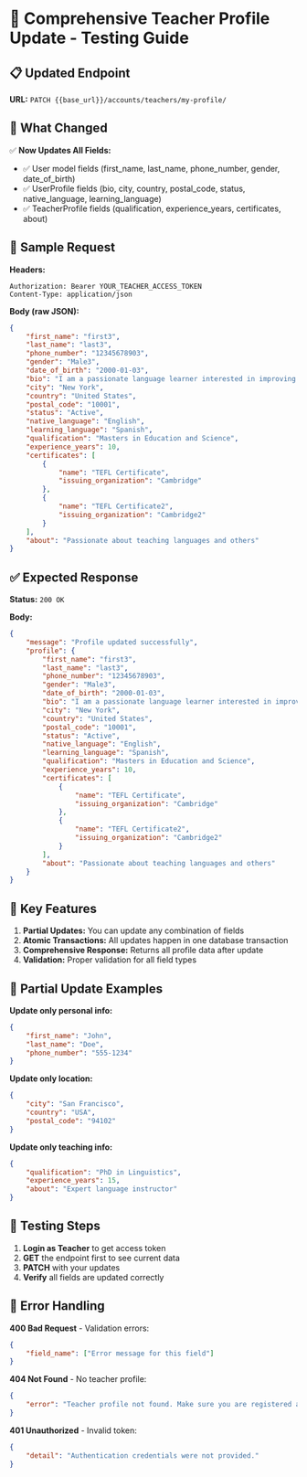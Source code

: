 # 🎯 Comprehensive Teacher Profile Update - Testing Guide

## 📋 Updated Endpoint

**URL:** `PATCH {{base_url}}/accounts/teachers/my-profile/`

## 🔧 What Changed

✅ **Now Updates All Fields:**
- ✅ User model fields (first_name, last_name, phone_number, gender, date_of_birth)
- ✅ UserProfile fields (bio, city, country, postal_code, status, native_language, learning_language)  
- ✅ TeacherProfile fields (qualification, experience_years, certificates, about)

## 📝 Sample Request

**Headers:**
```
Authorization: Bearer YOUR_TEACHER_ACCESS_TOKEN
Content-Type: application/json
```

**Body (raw JSON):**
```json
{
    "first_name": "first3",
    "last_name": "last3", 
    "phone_number": "12345678903",
    "gender": "Male3",
    "date_of_birth": "2000-01-03",
    "bio": "I am a passionate language learner interested in improving my communication skills.",
    "city": "New York",
    "country": "United States", 
    "postal_code": "10001",
    "status": "Active",
    "native_language": "English",
    "learning_language": "Spanish",
    "qualification": "Masters in Education and Science",
    "experience_years": 10,
    "certificates": [
        {
            "name": "TEFL Certificate",
            "issuing_organization": "Cambridge"
        },
        {
            "name": "TEFL Certificate2", 
            "issuing_organization": "Cambridge2"
        }
    ],
    "about": "Passionate about teaching languages and others"
}
```

## ✅ Expected Response

**Status:** `200 OK`

**Body:**
```json
{
    "message": "Profile updated successfully",
    "profile": {
        "first_name": "first3",
        "last_name": "last3",
        "phone_number": "12345678903", 
        "gender": "Male3",
        "date_of_birth": "2000-01-03",
        "bio": "I am a passionate language learner interested in improving my communication skills.",
        "city": "New York",
        "country": "United States",
        "postal_code": "10001", 
        "status": "Active",
        "native_language": "English",
        "learning_language": "Spanish",
        "qualification": "Masters in Education and Science",
        "experience_years": 10,
        "certificates": [
            {
                "name": "TEFL Certificate",
                "issuing_organization": "Cambridge"
            },
            {
                "name": "TEFL Certificate2",
                "issuing_organization": "Cambridge2"
            }
        ],
        "about": "Passionate about teaching languages and others"
    }
}
```

## 🎯 Key Features

1. **Partial Updates:** You can update any combination of fields
2. **Atomic Transactions:** All updates happen in one database transaction
3. **Comprehensive Response:** Returns all profile data after update
4. **Validation:** Proper validation for all field types

## 📝 Partial Update Examples

**Update only personal info:**
```json
{
    "first_name": "John",
    "last_name": "Doe",
    "phone_number": "555-1234"
}
```

**Update only location:**
```json
{
    "city": "San Francisco", 
    "country": "USA",
    "postal_code": "94102"
}
```

**Update only teaching info:**
```json
{
    "qualification": "PhD in Linguistics",
    "experience_years": 15,
    "about": "Expert language instructor"
}
```

## 🔧 Testing Steps

1. **Login as Teacher** to get access token
2. **GET** the endpoint first to see current data
3. **PATCH** with your updates 
4. **Verify** all fields are updated correctly

## 🐛 Error Handling

**400 Bad Request** - Validation errors:
```json
{
    "field_name": ["Error message for this field"]
}
```

**404 Not Found** - No teacher profile:
```json
{
    "error": "Teacher profile not found. Make sure you are registered as a teacher."
}
```

**401 Unauthorized** - Invalid token:
```json
{
    "detail": "Authentication credentials were not provided."
}
```
